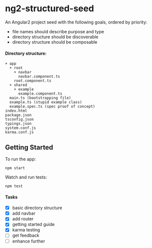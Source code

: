 # ng2-structured-seed

An Angular2 project seed with the following goals, ordered by priority: 

- file names should describe purpose and type
- directory structure should be discoverable
- directory structure should be composable

#### Directory structure:

    + app
      + root
        + navbar 
          navbar.component.ts
        root.component.ts
      + shared
        + example
          example.component.ts
      main.ts (bootstrapping file)
      example.ts (stupid example class)
      example.spec.ts (spec proof of concept)
    index.html
    package.json
    tsconfig.json
    typings.json
    system.conf.js
    karma.conf.js

## Getting Started

To run the app:

    npm start
    
Watch and run tests:

    npm test

#### Tasks

- [x] basic directory structure
- [x] add navbar
- [x] add router
- [x] getting started guide
- [x] karma testing
- [ ] get feedback
- [ ] enhance further
